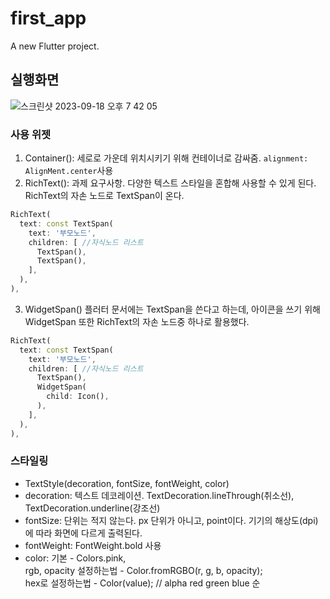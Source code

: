 # first_app

A new Flutter project.

## 실행화면
![스크린샷 2023-09-18 오후 7 42 05](https://github.com/9weeks-flutter-sfac/assignment-eunseo/assets/85021536/e4af2beb-2a60-43b0-87e1-987a08c2f18e)

### 사용 위젯
1. Container(): 세로로 가운데 위치시키기 위해 컨테이너로 감싸줌.
  `alignment: AlignMent.center`사용
2. RichText(): 과제 요구사항.
  다양한 텍스트 스타일을 혼합해 사용할 수 있게 된다. RichText의 자손 노드로 TextSpan이 온다.

```dart
RichText(
  text: const TextSpan(
    text: '부모노드',
    children: [ //자식노드 리스트
      TextSpan(),
      TextSpan(),
    ],
  ),
),
```

3. WidgetSpan()
   플러터 문서에는 TextSpan을 쓴다고 하는데, 아이콘을 쓰기 위해 WidgetSpan 또한 RichText의 자손 노드중 하나로 활용했다.
```dart
RichText(
  text: const TextSpan(
    text: '부모노드',
    children: [ //자식노드 리스트
      TextSpan(),
      WidgetSpan(
        child: Icon(),
      ),
    ],
  ),
),
```

### 스타일링
  * TextStyle(decoration, fontSize, fontWeight, color)
  * decoration: 텍스트 데코레이션. TextDecoration.lineThrough(취소선), TextDecoration.underline(강조선)
  * fontSize: 단위는 적지 않는다. px 단위가 아니고, point이다. 기기의 해상도(dpi)에 따라 화면에 다르게 출력된다.
  * fontWeight: FontWeight.bold 사용
  * color:
    기본 - Colors.pink,<br/>
    rgb, opacity 설정하는법 - Color.fromRGBO(r, g, b, opacity); <br/>
    hex로 설정하는법 - Color(value); // alpha red green blue 순

